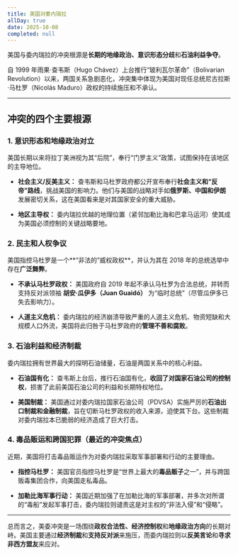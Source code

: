 ```yaml
---
title: 美国对委内瑞拉
allDay: true
date: 2025-10-08
completed: null
---
```

美国与委内瑞拉的冲突根源是**长期的地缘政治、意识形态分歧**和**石油利益争夺**。

自 1999 年雨果·查韦斯（Hugo Chávez）上台推行“玻利瓦尔革命”（Bolivarian Revolution）以来，两国关系急剧恶化，冲突集中体现为美国对现任总统尼古拉斯·马杜罗（Nicolás Maduro）政权的持续施压和不承认。

---

## 冲突的四个主要根源

### 1. 意识形态和地缘政治对立

美国长期以来将拉丁美洲视为其“后院”，奉行“门罗主义”政策，试图保持在该地区的主导地位。

- **社会主义/反美主义：** 查韦斯和马杜罗政府都公开宣布奉行**社会主义和“反帝”路线**，挑战美国的影响力。他们与美国的战略对手如**俄罗斯、中国和伊朗**发展密切关系，这在美国看来是对其国家安全的重大威胁。
    
- **地区主导权：** 委内瑞拉优越的地理位置（紧邻加勒比海和巴拿马运河）使其成为美国必须控制的关键战略要地。
    

### 2. 民主和人权争议

美国指控马杜罗是一个**“非法的”威权政权**，并认为其在 2018 年的总统选举中存在**广泛舞弊**。

- **不承认马杜罗政权：** 美国政府自 2019 年起不承认马杜罗为合法总统，并转而支持反对派领袖 **胡安·瓜伊多（Juan Guaidó）** 为“临时总统”（尽管瓜伊多已失去影响力）。
    
- **人道主义危机：** 委内瑞拉的经济崩溃导致严重的人道主义危机、物资短缺和大规模人口外流，美国将此归咎于马杜罗政府的**管理不善和腐败**。
    

### 3. 石油利益和经济制裁

委内瑞拉拥有世界最大的探明石油储量，石油是两国关系中的核心利益。

- **石油国有化：** 查韦斯上台后，推行石油国有化，**收回了对国家石油公司的控制权**，损害了此前美国石油公司的利益和长期特权地位。
    
- **美国制裁：** 美国通过对委内瑞拉国家石油公司（PDVSA）实施严厉的**石油出口制裁和金融制裁**，旨在切断马杜罗政权的收入来源，迫使其下台。这些制裁对委内瑞拉本已脆弱的经济造成了巨大打击。
    

### 4. 毒品贩运和跨国犯罪（最近的冲突焦点）

近期，美国将打击毒品贩运作为对委内瑞拉采取军事部署和行动的主要理由。

- **指控马杜罗：** 美国官员指控马杜罗是“世界上最大的**毒品贩子**之一”，并与跨国贩毒集团合作，向美国走私毒品。
    
- **加勒比海军事行动：** 美国近期加强了在加勒比海的军事部署，并多次对所谓的“毒船”发起军事打击，委内瑞拉则谴责这是对主权的“非法入侵”和“侵略”。
    

---

总而言之，美委冲突是一场围绕**政权合法性、经济控制权**和**地缘政治方向**的长期对峙。美国主要通过**经济制裁**和**支持反对派**来施压，而委内瑞拉则以**反美言论**和**寻求非西方盟友**来应对。